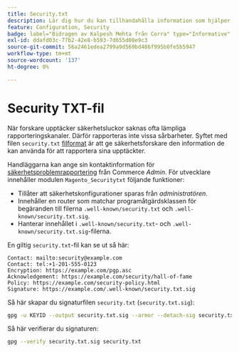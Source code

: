 ```yaml
---
title: Security.txt
description: Lär dig hur du kan tillhandahålla information som hjälper säkerhetsforskare att rapportera säkerhetsluckor.
feature: Configuration, Security
badge: label="Bidragen av Kalpesh Mehta från Corra" type="Informative" url="https://solutionpartners.adobe.com/s/directory/detail/corra" tooltip="Kalpesh Mehta"
exl-id: ddafd03c-77b2-42e8-b593-7d655d08e9c3
source-git-commit: 56a2461edea2799a9d569bd486f995b0fe5b5947
workflow-type: tm+mt
source-wordcount: '137'
ht-degree: 0%

---
```


# Security TXT-fil

När forskare upptäcker säkerhetsluckor saknas ofta lämpliga rapporteringskanaler. Därför rapporteras inte vissa sårbarheter. Syftet med filen `security.txt` [filformat](https://datatracker.ietf.org/doc/html/draft-foudil-securitytxt-09) är att ge säkerhetsforskare den information de kan använda för att rapportera sina upptäckter.

Handläggarna kan ange sin kontaktinformation för [säkerhetsproblemrapportering](https://docs.magento.com/user-guide/stores/security-issue-reporting.html) från Commerce _Admin_. För utvecklare innehåller modulen `Magento_Securitytxt` följande funktioner:

- Tillåter att säkerhetskonfigurationer sparas från _administratören_.
- Innehåller en router som matchar programåtgärdsklassen för begäranden till filerna `.well-known/security.txt` och `.well-known/security.txt.sig`.
- Hanterar innehållet i `.well-known/security.txt`- och `.well-known/security.txt.sig`-filerna.

En giltig `security.txt`-fil kan se ut så här:

```text
Contact: mailto:security@example.com
Contact: tel:+1-201-555-0123
Encryption: https://example.com/pgp.asc
Acknowledgement: https://example.com/security/hall-of-fame
Policy: https://example.com/security-policy.html
Signature: https://example.com/.well-known/security.txt.sig
```

Så här skapar du signaturfilen `security.txt` (`security.txt.sig`):

```bash
gpg -u KEYID --output security.txt.sig --armor --detach-sig security.txt
```

Så här verifierar du signaturen:

```bash
gpg --verify security.txt.sig security.txt
```

